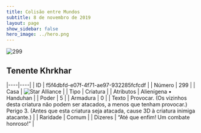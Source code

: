 ```yaml
---
title: Colisão entre Mundos
subtitle: 8 de novembro de 2019
layout: page
show_sidebar: false
hero_image: ../hero.png
---
```


![299](https://cdn.keyforgegame.com/media/card_front/pt/452_299_5HVVCQGXG8G6_pt.png)

## Tenente Khrkhar

|----|----|
| ID | f5f4dbfd-e07f-4f71-ae97-932285fcfcdf |
| Número | 299 |
| Casa | ![Star Alliance](https://archonarcana.com/images/thumb/7/7d/Star_Alliance.png/22px-Star_Alliance.png "Aliança Estelar") |
| Tipo | Criatura |
| Atributos | Alienígena • Handuhan |
| Poder | 5 |
| Armadura | 0 |
| Texto | Provocar. (Os vizinhos desta criatura não podem ser atacados, a menos que tenham provocar.) Perigo 3. (Antes que esta criatura seja atacada, cause 3D à criatura inimiga atacante.) |
| Raridade | Comum |
| Dizeres | “Até que enfim! Um combate honroso!” |

